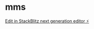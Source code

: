 # mms

[Edit in StackBlitz next generation editor ⚡️](https://stackblitz.com/~/github.com/Stephan-Cold/mms)